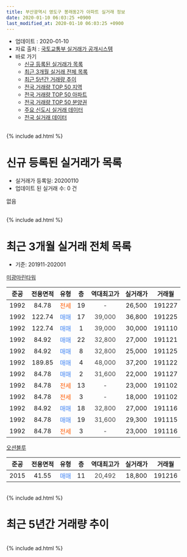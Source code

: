 ```yaml
---
title: 부산광역시 영도구 봉래동2가 아파트 실거래 정보
date: 2020-01-10 06:03:25 +0900
last_modified_at: 2020-01-10 06:03:25 +0900
---
```


* 업데이트 : 2020-01-10
* 자료 출처 : [국토교통부 실거래가 공개시스템](http://rt.molit.go.kr)
* 바로 가기
    * [신규 등록된 실거래가 목록](#신규-등록된-실거래가-목록)
    * [최근 3개월 실거래 전체 목록](#최근-3개월-실거래-전체-목록)
    * [최근 5년간 거래량 추이](#최근-5년간-거래량-추이)
    * [전국 거래량 TOP 50 지역](https://inasie.github.io/apt-trade-info/최근-3개월-전국에서-가장-거래가-많이-발생한-지역)
    * [전국 거래량 TOP 50 아파트](https://inasie.github.io/apt-trade-info/최근-3개월-전국에서-가장-거래가-많이-발생한-아파트)
    * [전국 거래량 TOP 50 분양권](https://inasie.github.io/apt-trade-info/최근-3개월-전국에서-가장-거래가-많이-발생한-분양권)
    * [주요 신도시 실거래 데이터](https://inasie.github.io/apt-trade-info/주요-신도시)
    * [전국 실거래 데이터](https://inasie.github.io/apt-trade-info/전국)
<br>
{% include ad.html %}
<br>

# 신규 등록된 실거래가 목록
* 실거래가 등록일: 20200110
* 업데이트 된 실거래 수: 0 건

없음

<br>
{% include ad.html %}
<br>

# 최근 3개월 실거래 전체 목록
* 기준: 201911-202001


[미광마린타워](https://search.naver.com/search.naver?query=%EB%B6%80%EC%82%B0%EA%B4%91%EC%97%AD%EC%8B%9C+%EC%98%81%EB%8F%84%EA%B5%AC+%EB%B4%89%EB%9E%98%EB%8F%992%EA%B0%80+%EB%AF%B8%EA%B4%91%EB%A7%88%EB%A6%B0%ED%83%80%EC%9B%8C)

|준공|전용면적|유형|층|역대최고가|실거래가|거래월|
|:---:|:---:|:---:|:---:|:---:|:---:|:---:|
|1992|84.78|<span style="color:#ff5a00">전세</span>|19|<span style="color:#444444">-</span>|26,500|191227|
|1992|122.74|<span style="color:#4285f3">매매</span>|17|<span style="color:#444444">39,000</span>|36,800|191225|
|1992|122.74|<span style="color:#4285f3">매매</span>|1|<span style="color:#444444">39,000</span>|30,000|191110|
|1992|84.92|<span style="color:#4285f3">매매</span>|22|<span style="color:#444444">32,800</span>|27,000|191121|
|1992|84.92|<span style="color:#4285f3">매매</span>|8|<span style="color:#444444">32,800</span>|25,000|191125|
|1992|189.85|<span style="color:#4285f3">매매</span>|4|<span style="color:#444444">48,000</span>|37,200|191122|
|1992|84.78|<span style="color:#4285f3">매매</span>|2|<span style="color:#444444">31,600</span>|22,000|191127|
|1992|84.78|<span style="color:#ff5a00">전세</span>|13|<span style="color:#444444">-</span>|23,000|191102|
|1992|84.78|<span style="color:#ff5a00">전세</span>|3|<span style="color:#444444">-</span>|18,000|191102|
|1992|84.92|<span style="color:#4285f3">매매</span>|18|<span style="color:#444444">32,800</span>|27,000|191116|
|1992|84.78|<span style="color:#4285f3">매매</span>|19|<span style="color:#444444">31,600</span>|29,300|191115|
|1992|84.78|<span style="color:#ff5a00">전세</span>|3|<span style="color:#444444">-</span>|23,000|191116|

[오션블루](https://search.naver.com/search.naver?query=%EB%B6%80%EC%82%B0%EA%B4%91%EC%97%AD%EC%8B%9C+%EC%98%81%EB%8F%84%EA%B5%AC+%EB%B4%89%EB%9E%98%EB%8F%992%EA%B0%80+%EC%98%A4%EC%85%98%EB%B8%94%EB%A3%A8)

|준공|전용면적|유형|층|역대최고가|실거래가|거래월|
|:---:|:---:|:---:|:---:|:---:|:---:|:---:|
|2015|41.55|<span style="color:#4285f3">매매</span>|11|<span style="color:#444444">20,492</span>|18,800|191216|


<br>
{% include ad.html %}
<br>

# 최근 5년간 거래량 추이


<div style="width:100%;">
    <canvas id="deal_progress" height="200"></canvas>
</div>

<script>
new Chart(document.getElementById("deal_progress"), {
    type: 'line',
    data: {
        labels: ['201501','201502','201503','201504','201505','201506','201507','201508','201509','201510','201511','201512','201601','201602','201603','201604','201605','201606','201607','201608','201609','201610','201611','201612','201701','201702','201703','201704','201705','201706','201707','201708','201709','201710','201711','201712','201801','201802','201803','201804','201805','201806','201807','201808','201809','201810','201811','201812','201901','201902','201903','201904','201905','201906','201907','201908','201909','201910','201911','201912','202001'],
        datasets: [{
            label: '매매',
            pointRadius: 1,
            data: [2, 3, 9, 6, 9, 7, 9, 8, 6, 9, 3, 3, 4, 6, 3, 3, 4, 4, 0, 3, 3, 6, 4, 6, 0, 3, 4, 1, 3, 6, 5, 4, 3, 1, 4, 1, 1, 0, 0, 3, 1, 2, 1, 1, 3, 3, 3, 1, 1, 4, 2, 2, 1, 0, 0, 2, 2, 3, 7, 2, 0],
            borderColor: "rgba(255, 201, 14, 1)",
            backgroundColor: "rgba(255, 201, 14, 0.5)",
            fill: false,
            lineTension: 0
        },{
            label: '전월세',
            pointRadius: 1,
            data: [0, 0, 4, 3, 0, 4, 15, 14, 3, 1, 0, 6, 2, 1, 1, 2, 4, 2, 2, 2, 0, 3, 1, 1, 4, 2, 1, 3, 2, 4, 5, 4, 7, 3, 3, 0, 5, 2, 1, 6, 3, 2, 1, 1, 0, 4, 2, 0, 4, 2, 2, 1, 4, 4, 3, 0, 1, 4, 3, 1, 0],
            borderColor: "rgba(0, 141, 185, 1)",
            backgroundColor: "rgba(0, 141, 185, 0.5)",
            fill: false,
            lineTension: 0
        }
        ]
    },
    options: {
        responsive: true,
        title: {
            display: false
        },
        tooltips: {
            mode: 'index',
            intersect: false
        },
        hover: {
            mode: 'nearest',
            intersect: true
        },
        scales: {
            xAxes: [{
                display: true,
                scaleLabel: {
                    display: true,
                    labelString: '년/월'
                }
            }],
            yAxes: [{
                display: true,
                ticks: {
                    suggestedMin: 0,
                },
                scaleLabel: {
                    display: true,
                    labelString: '실거래 수'
                }
            }]
        }
    }
});

</script>


<br>
{% include ad.html %}
<br>

